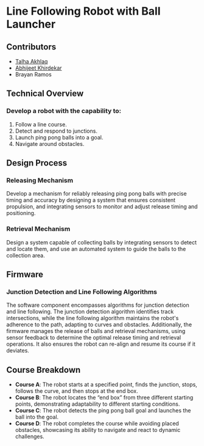 # Line Following Robot with Ball Launcher

## Contributors

- [Talha Akhlaq](https://github.com/TalhaAkhlaq)
- [Abhijeet Khirdekar](https://github.com/akhirdekar)
- Brayan Ramos

## Technical Overview

### Develop a robot with the capability to:
1. Follow a line course.
2. Detect and respond to junctions.
3. Launch ping pong balls into a goal.
4. Navigate around obstacles.

## Design Process

### Releasing Mechanism

Develop a mechanism for reliably releasing ping pong balls with precise timing and accuracy by designing a system that ensures consistent propulsion, and integrating sensors to monitor and adjust release timing and positioning.

### Retrieval Mechanism

Design a system capable of collecting balls by integrating sensors to detect and locate them, and use an automated system to guide the balls to the collection area.

## Firmware

### Junction Detection and Line Following Algorithms

The software component encompasses algorithms for junction detection and line following. The junction detection algorithm identifies track intersections, while the line following algorithm maintains the robot's adherence to the path, adapting to curves and obstacles. Additionally, the firmware manages the release of balls and retrieval mechanisms, using sensor feedback to determine the optimal release timing and retrieval operations. It also ensures the robot can re-align and resume its course if it deviates.

## Course Breakdown

- **Course A**: The robot starts at a specified point, finds the junction, stops, follows the curve, and then stops at the end box.
- **Course B**: The robot locates the “end box” from three different starting points, demonstrating adaptability to different starting conditions.
- **Course C**: The robot detects the ping pong ball goal and launches the ball into the goal.
- **Course D**: The robot completes the course while avoiding placed obstacles, showcasing its ability to navigate and react to dynamic challenges.



